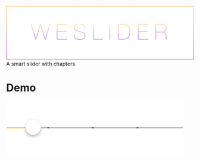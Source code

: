 ![WESlider](https://github.com/Ekhoo/WESlider/blob/master/Source/Asset/weslider.png)
A smart slider with chapters

# Demo

![WESlider](https://github.com/Ekhoo/WESlider/blob/master/Source/Asset/slider.gif)
